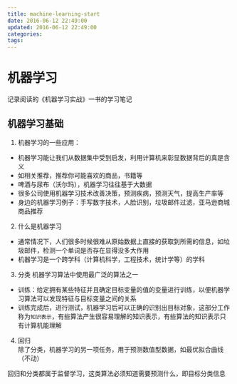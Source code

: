 ```yaml
---
title: machine-learning-start
date: 2016-06-12 22:49:00
updated: 2016-06-12 22:49:00
categories:
tags:
---
```

# 机器学习
记录阅读的《机器学习实战》一书的学习笔记


## 机器学习基础
1. 机器学习的一些应用：
  * 机器学习能让我们从数据集中受到启发，利用计算机来彰显数据背后的真是含义
  * 如相关推荐，推荐你可能喜欢的商品，书籍等
  * 啤酒与尿布（沃尔玛），机器学习往往基于大数据
  * 很多公司使用机器学习技术改善决策，预测疾病，预测天气，提高生产率等
  * 身边的机器学习例子：手写数字技术，人脸识别，垃圾邮件过滤，亚马逊商城商品推荐

2. 什么是机器学习
  * 通常情况下，人们很多时候很难从原始数据上直接的获取到所需的信息，如垃圾邮件，检测一个单词是否存在显得没多大作用
  * 机器学习是一个跨学科（计算机科学，工程技术，统计学等）的学科


3. 分类
  机器学习算法中使用最广泛的算法之一
  * 训练：给定拥有某些特征并且确定目标变量的值的变量进行训练，以便机器学习算法可以发现特征与目标变量之间的关系
  * 训练完成后，进行测试，机器学习后可以正确的识别出目标对象，这部分工作称为`知识表示`，有些算法产生很容易理解的知识表示，有些算法的知识表示只有计算机能理解

4. 回归  
  除了分类，机器学习的另一项任务，用于预测数值型数据，如最优拟合曲线（不动）

回归和分类都属于监督学习，这类算法必须知道需要预测什么，即目标分类信息
